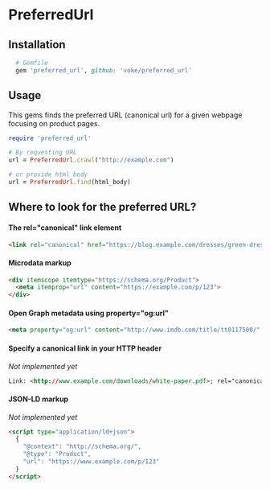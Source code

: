 # PreferredUrl

## Installation

```ruby
  # Gemfile
  gem 'preferred_url', github: 'voke/preferred_url'
```

## Usage

This gems finds the preferred URL (canonical url) for a given webpage focusing
on product pages.

```ruby
require 'preferred_url'

# By requesting URL
url = PreferredUrl.crawl("http://example.com")

# or provide html body
url = PreferredUrl.find(html_body)

```

## Where to look for the preferred URL?

#### The rel="canonical" link element
```html
<link rel="canonical" href="https://blog.example.com/dresses/green-dresses-are-awesome" />
```

#### Microdata markup
```html
<div itemscope itemtype="https://schema.org/Product">
  <meta itemprop="url" content="https://example.com/p/123">
</div>
```

#### Open Graph metadata using property="og:url"
```html
<meta property="og:url" content="http://www.imdb.com/title/tt0117500/" />
```

#### Specify a canonical link in your HTTP header
_Not implemented yet_
```html
Link: <http://www.example.com/downloads/white-paper.pdf>; rel="canonical"
```

#### JSON-LD markup
_Not implemented yet_
```html
<script type="application/ld+json">
  {
  	"@context": "http://schema.org/",
  	"@type": "Product",
  	"url": "https://www.example.com/p/123"
  }
</script>
```
